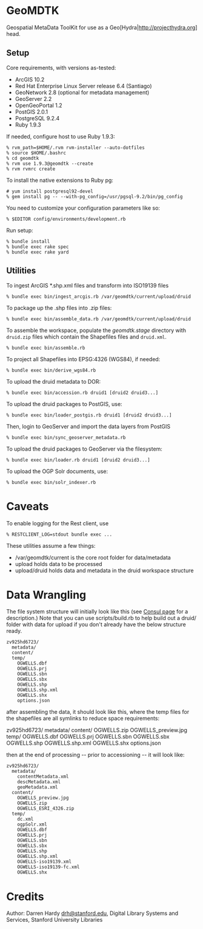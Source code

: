 GeoMDTK
=======

Geospatial MetaData ToolKit for use as a Geo[Hydra|http://projecthydra.org]
head.

Setup
-----

Core requirements, with versions as-tested:

  * ArcGIS 10.2
  * Red Hat Enterprise Linux Server release 6.4 (Santiago)
  * GeoNetwork 2.8 (optional for metadata management)
  * GeoServer 2.2
  * OpenGeoPortal 1.2
  * PostGIS 2.0.1
  * PostgreSQL 9.2.4
  * Ruby 1.9.3

If needed, configure host to use Ruby 1.9.3:

    % rvm_path=$HOME/.rvm rvm-installer --auto-dotfiles
    % source $HOME/.bashrc
    % cd geomdtk
    % rvm use 1.9.3@geomdtk --create
    % rvm rvmrc create

To install the native extensions to Ruby pg:

    # yum install postgresql92-devel
    % gem install pg -- --with-pg_config=/usr/pgsql-9.2/bin/pg_config 

You need to customize your configuration parameters like so:

    % $EDITOR config/environments/development.rb

Run setup:

    % bundle install
    % bundle exec rake spec
    % bundle exec rake yard

Utilities
---------

To ingest ArcGIS *.shp.xml files and transform into ISO19139 files

    % bundle exec bin/ingest_arcgis.rb /var/geomdtk/current/upload/druid

To package up the .shp files into .zip files:

    % bundle exec bin/assemble_data.rb /var/geomdtk/current/upload/druid

To assemble the workspace, populate the *geomdtk.stage* directory with
`druid.zip` files which contain the Shapefiles files and `druid.xml`.

    % bundle exec bin/assemble.rb

To project all Shapefiles into EPSG:4326 (WGS84), if needed:

    % bundle exec bin/derive_wgs84.rb

To upload the druid metadata to DOR:

    % bundle exec bin/accession.rb druid1 [druid2 druid3...]

To upload the druid packages to PostGIS, use:

    % bundle exec bin/loader_postgis.rb druid1 [druid2 druid3...]

Then, login to GeoServer and import the data layers from PostGIS

    % bundle exec bin/sync_geoserver_metadata.rb

To upload the druid packages to GeoServer via the filesystem:

    % bundle exec bin/loader.rb druid1 [druid2 druid3...]

To upload the OGP Solr documents, use:

    % bundle exec bin/solr_indexer.rb 

Caveats
=======

To enable logging for the Rest client, use

    % RESTCLIENT_LOG=stdout bundle exec ...

These utilities assume a few things:

* /var/geomdtk/current is the core root folder for data/metadata
* upload holds data to be processed
* upload/druid holds data and metadata in the druid workspace structure

Data Wrangling
==============


The file system structure will initially look like this (see [Consul
page](https://consul.stanford.edu/x/C5xSC) for a description.) Note that you
can use scripts/build.rb to help build out a druid/ folder with data for
upload if you don't already have the below structure ready.

    zv925hd6723/
      metadata/
      content/
      temp/
        OGWELLS.dbf
        OGWELLS.prj
        OGWELLS.sbn
        OGWELLS.sbx
        OGWELLS.shp
        OGWELLS.shp.xml
        OGWELLS.shx
        options.json

after assembling the data, it should look like this, where the temp files for the shapefiles are all symlinks to reduce space requirements:

zv925hd6723/
  metadata/
  content/
    OGWELLS.zip
    OGWELLS_preview.jpg
  temp/
    OGWELLS.dbf
    OGWELLS.prj
    OGWELLS.sbn
    OGWELLS.sbx
    OGWELLS.shp
    OGWELLS.shp.xml
    OGWELLS.shx
    options.json


then at the end of processing -- prior to accessioning -- it will look like:

    zv925hd6723/
      metadata/
        contentMetadata.xml
        descMetadata.xml
        geoMetadata.xml
      content/
        OGWELLS_preview.jpg
        OGWELLS.zip
        OGWELLS_ESRI_4326.zip
      temp/
        dc.xml
        ogpSolr.xml
        OGWELLS.dbf
        OGWELLS.prj
        OGWELLS.sbn
        OGWELLS.sbx
        OGWELLS.shp
        OGWELLS.shp.xml
        OGWELLS-iso19139.xml
        OGWELLS-iso19139-fc.xml
        OGWELLS.shx

Credits
=======

Author: Darren Hardy <drh@stanford.edu>,
        Digital Library Systems and Services,
        Stanford University Libraries

